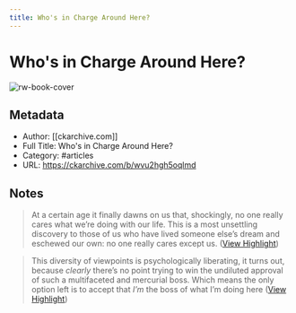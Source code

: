 ```yaml
---
title: Who's in Charge Around Here?
---
```

# Who's in Charge Around Here?

![rw-book-cover](https://embed.filekitcdn.com/e/8UttBKqg4o6BP1DNRup4f/4J1sr6WcTk5aStesXXHUyf)

## Metadata
- Author: [[ckarchive.com]]
- Full Title: Who's in Charge Around Here?
- Category: #articles
- URL: https://ckarchive.com/b/wvu2hgh5oqlmd

## Notes
> At a certain age it finally dawns on us that, shockingly, no one really cares what we’re doing with our life. This is a most unsettling discovery to those of us who have lived someone else’s dream and eschewed our own: no one really cares except us. ([View Highlight](https://read.readwise.io/read/01gtdzbv1vmd3c17d41y7hf1a6))

> This diversity of viewpoints is psychologically liberating, it turns out, because *clearly* there’s no point trying to win the undiluted approval of such a multifaceted and mercurial boss. Which means the only option left is to accept that *I’m* the boss of what I’m doing here ([View Highlight](https://read.readwise.io/read/01gte79054d3w6tfb9w88s3e6n))

